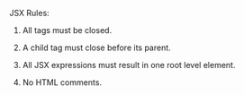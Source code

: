 JSX Rules:

1. All tags must be closed.

2. A child tag must close before its parent.

3. All JSX expressions must result in one root level element.

4. No HTML comments.